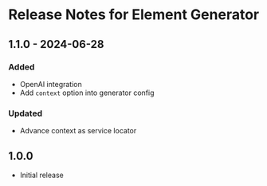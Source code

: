 # Release Notes for Element Generator

## 1.1.0 - 2024-06-28
### Added
- OpenAI integration
- Add `context` option into generator config

### Updated
- Advance context as service locator

## 1.0.0
- Initial release
